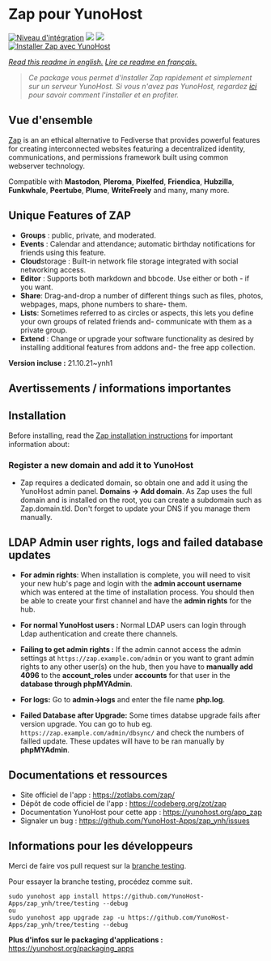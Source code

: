 # Zap pour YunoHost

[![Niveau d'intégration](https://dash.yunohost.org/integration/zap.svg)](https://dash.yunohost.org/appci/app/zap) ![](https://ci-apps.yunohost.org/ci/badges/zap.status.svg) ![](https://ci-apps.yunohost.org/ci/badges/zap.maintain.svg)  
[![Installer Zap avec YunoHost](https://install-app.yunohost.org/install-with-yunohost.svg)](https://install-app.yunohost.org/?app=zap)

*[Read this readme in english.](./README.md)*
*[Lire ce readme en français.](./README_fr.md)*

> *Ce package vous permet d'installer Zap rapidement et simplement sur un serveur YunoHost.
Si vous n'avez pas YunoHost, regardez [ici](https://yunohost.org/#/install) pour savoir comment l'installer et en profiter.*

## Vue d'ensemble

[Zap](https://zotlabs.com/zap/) is an an ethical alternative to Fediverse that provides powerful features for creating interconnected websites featuring a decentralized identity, communications, and permissions framework built using common webserver technology.

Compatible with **Mastodon**, **Pleroma**, **Pixelfed**, **Friendica**, **Hubzilla**, **Funkwhale**, **Peertube**, **Plume**, **WriteFreely** and many, many more.

## Unique Features of ZAP

- **Groups** : public, private, and moderated.
- **Events** : Calendar and attendance; automatic birthday notifications for friends using this feature.
- **Cloud**storage : Built-in network file storage integrated with social networking access.
- **Editor** : Supports both markdown and bbcode. Use either or both - if you want.
- **Share**: Drag-and-drop a number of different things such as files, photos, webpages, maps, phone numbers to share- them.
- **Lists**: Sometimes referred to as circles or aspects, this lets you define your own groups of related friends and- communicate with them as a private group.
- **Extend** : Change or upgrade your software functionality as desired by installing additional features from addons and- the free app collection.


**Version incluse :** 21.10.21~ynh1



## Avertissements / informations importantes

## Installation

Before installing, read the [Zap installation instructions](https://codeberg.org/zot/zap/src/branch/release/install/INSTALL.txt) for important information about:

### Register a new domain and add it to YunoHost

- Zap requires a dedicated domain, so obtain one and add it using the YunoHost admin panel. **Domains -> Add domain**. As Zap uses the full domain and is installed on the root, you can create a subdomain such as Zap.domain.tld. Don't forget to update your DNS if you manage them manually.

## LDAP Admin user rights, logs and failed database updates

- **For admin rights**: When installation is complete, you will need to visit your new hub's page and login with the **admin account username** which was entered at the time of installation process. You should then be able to create your first channel and have the **admin rights** for the hub.

- **For normal YunoHost users :** Normal LDAP users can login through Ldap authentication and create there channels.

- **Failing to get admin rights :** If the admin cannot access the admin settings at `https://zap.example.com/admin` or you want to grant admin rights to any other user(s) on the hub, then you have to **manually add 4096** to the **account_roles** under **accounts** for that user in the **database through phpMYAdmin**.

- **For logs:** Go to **admin->logs** and enter the file name **php.log**.

- **Failed Database after Upgrade:** Some times databse upgrade fails after version upgrade. You can go to hub eg. `https://zap.example.com/admin/dbsync/` and check the numbers of failled update. These updates will have to be ran manually by **phpMYAdmin**.

## Documentations et ressources

* Site officiel de l'app : https://zotlabs.com/zap/
* Dépôt de code officiel de l'app : https://codeberg.org/zot/zap
* Documentation YunoHost pour cette app : https://yunohost.org/app_zap
* Signaler un bug : https://github.com/YunoHost-Apps/zap_ynh/issues

## Informations pour les développeurs

Merci de faire vos pull request sur la [branche testing](https://github.com/YunoHost-Apps/zap_ynh/tree/testing).

Pour essayer la branche testing, procédez comme suit.
```
sudo yunohost app install https://github.com/YunoHost-Apps/zap_ynh/tree/testing --debug
ou
sudo yunohost app upgrade zap -u https://github.com/YunoHost-Apps/zap_ynh/tree/testing --debug
```

**Plus d'infos sur le packaging d'applications :** https://yunohost.org/packaging_apps